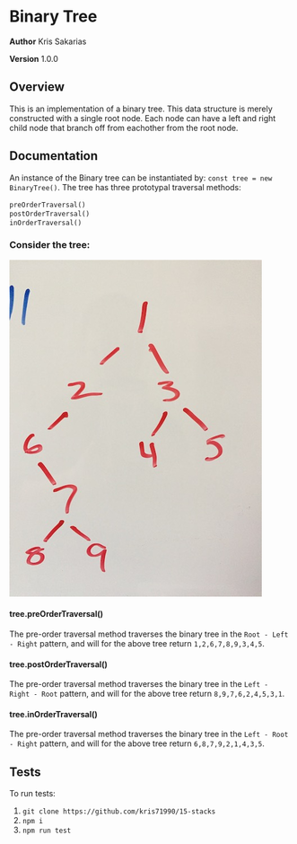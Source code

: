 # Binary Tree 

**Author** Kris Sakarias

**Version** 1.0.0

## Overview
This is an implementation of a binary tree. This data structure is merely constructed with a single root node. Each node can have a left and right child node that branch off from eachother from the root node. 

## Documentation
An instance of the Binary tree can be instantiated by: `const tree = new BinaryTree()`. 
The tree has three prototypal traversal methods:

```
preOrderTraversal()
postOrderTraversal()
inOrderTraversal()
```

### Consider the tree: 
![](./src/assets/tree-example.jpg)


#### tree.preOrderTraversal()
The pre-order traversal method traverses the binary tree in the `Root - Left - Right` pattern, and will for the above tree return `1,2,6,7,8,9,3,4,5`.

#### tree.postOrderTraversal()
The pre-order traversal method traverses the binary tree in the `Left - Right - Root` pattern, and will for the above tree return `8,9,7,6,2,4,5,3,1`. 

#### tree.inOrderTraversal()
The pre-order traversal method traverses the binary tree in the `Left - Root - Right` pattern, and will for the above tree return `6,8,7,9,2,1,4,3,5`.

## Tests
To run tests:

1. ```git clone https://github.com/kris71990/15-stacks```
2. ```npm i```
3. ```npm run test```
